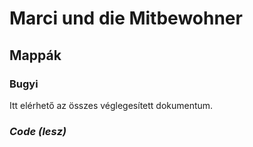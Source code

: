 # Marci und die Mitbewohner

## Mappák
### Bugyi
Itt elérhető az összes véglegesített dokumentum. 
### _Code (lesz)_ 
